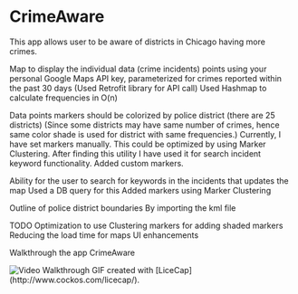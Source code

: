 # CrimeAware
This app allows user to be aware of districts in Chicago having more crimes.

Map to display the individual data (crime incidents) points using your personal Google Maps API key, parameterized for crimes reported within the past 30 days
(Used Retrofit library for API call)
 Used Hashmap to calculate frequencies in O(n)  

Data points markers should be colorized by police district (there are 25 districts)
(Since some districts may have same number of crimes, hence same color shade is used for district with same frequencies.)
Currently, I have set markers manually. This could be optimized by using Marker Clustering. After finding this utility I have used it
for search incident keyword functionality.
Added custom markers.

Ability for the user to search for keywords in the incidents that updates the map 
Used a DB query for this
Added markers using Marker Clustering 

Outline of police district boundaries
By importing the kml file

TODO
Optimization to use Clustering markers for adding shaded markers 
Reducing the load time for maps
UI enhancements

Walkthrough the app CrimeAware

<img src='http://imgur.com/RouyYcH.gif' title='Video Walkthrough' width='' alt='Video Walkthrough' />
GIF created with [LiceCap](http://www.cockos.com/licecap/).

